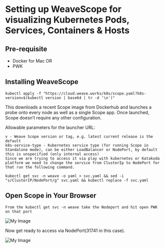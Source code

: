 # Setting up WeaveScope for visualizing Kubernetes Pods, Services, Containers & Hosts

## Pre-requisite

- Docker for Mac OR
- PWK 


## Installing WeaveScope

```
kubectl apply -f "https://cloud.weave.works/k8s/scope.yaml?k8s-version=$(kubectl version | base64 | tr -d '\n')"
```

This downloads a recent Scope image from Dockerhub and launches a probe onto every node as well as a single Scope app. Once launched, Scope doesn’t require any other configuration.

Allowable parameters for the launcher URL:

```
v - Weave Scope version or tag, e.g. latest current release is the default
k8s-service-type - Kubernetes service type (for running Scope in Standalone mode), can be either LoadBalancer or NodePort, by default this is unspecified (only internal access)
Since we are trying to access it via play with kubernetes or Katakoda platform we need to change the service from ClusterIp to NodePort for that run the following command.
```
```
kubectl get svc -n weave -o yaml > svc.yaml && sed -i "s/ClusterIP/NodePort/g" svc.yaml && kubectl replace -f svc.yaml
```

## Open Scope in Your Browser

```
From the kubectl get svc -n weave take the Nodeport and hit open PWK on that port 
```

![My Image](https://raw.githubusercontent.com/collabnix/dockerlabs/master/kubernetes/workshop/weave-service.png)


Now get ready to access via  NodePort(31741 in this case).

![My Image](https://raw.githubusercontent.com/collabnix/dockerlabs/master/kubernetes/workshop/Weave-UI.png)


